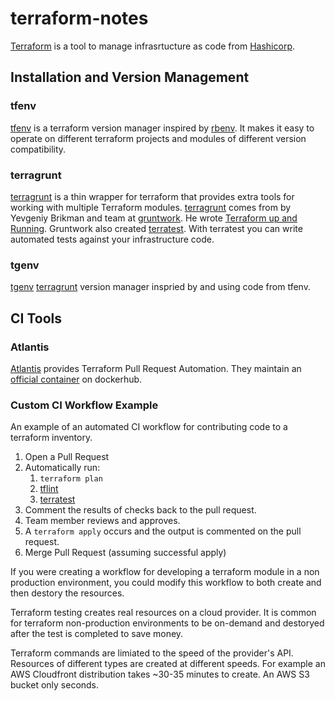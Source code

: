 # terraform-notes

[Terraform](https://www.terraform.io) is a tool to manage infrasrtucture as code from [Hashicorp](https://www.hashicorp.com/).

## Installation and Version Management

### tfenv
[tfenv](https://github.com/tfutils/tfenv) is a terraform version manager inspired by [rbenv](https://github.com/rbenv/rbenv). It makes it easy to operate on different terraform projects and modules of different version compatibility.

### terragrunt
[terragrunt](https://github.com/gruntwork-io/terragrunt) is a thin wrapper for terraform that provides extra tools for working with multiple Terraform modules. [terragrunt](https://github.com/gruntwork-io/terragrunt) comes from by Yevgeniy Brikman and team at [gruntwork](https://gruntwork.io/). He wrote [Terraform up and Running](http://shop.oreilly.com/product/0636920225010.do). 
Gruntwork also created [terratest](https://github.com/gruntwork-io/terratest). With terratest you can write automated tests against your infrastructure code.

### tgenv
[tgenv](https://github.com/cunymatthieu/tgenv) [terragrunt](https://github.com/gruntwork-io/terragrunt) version manager inspried by and using code from tfenv.

## CI Tools

### Atlantis

[Atlantis](https://www.runatlantis.io/) provides Terraform Pull Request Automation. They maintain an [official container](https://hub.docker.com/r/runatlantis/atlantis) on dockerhub. 

### Custom CI Workflow Example

An example of an automated CI workflow for contributing code to a terraform inventory.

1. Open a Pull Request
1. Automatically run:
   1. `terraform plan`
   1. [tflint](https://github.com/wata727/tflint)
   1. [terratest](https://github.com/gruntwork-io/terratest)
1. Comment the results of checks back to the pull request. 
1. Team member reviews and approves.
1. A `terraform apply` occurs and the output is commented on the pull request. 
1. Merge Pull Request (assuming successful apply)

If you were creating a workflow for developing a terraform module in a non production environment, you could modify this workflow to both create and then destory the resources. 

Terraform testing creates real resources on a cloud provider. It is common for terraform non-production environments to be on-demand and destoryed after the test is completed to save money. 

Terraform commands are limiated to the speed of the provider's API. Resources of different types are created at different speeds. For example an AWS Cloudfront distribution takes ~30-35 minutes to create. An AWS S3 bucket only seconds.




